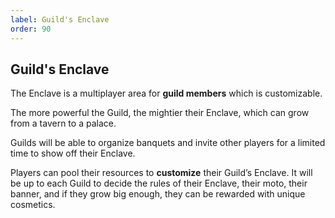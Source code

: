 ```yaml
---
label: Guild's Enclave
order: 90
---
```

## Guild's Enclave

The Enclave is a multiplayer area for **guild members** which is customizable.

The more powerful the Guild, the mightier their Enclave, which can grow from a tavern to a palace. 

Guilds will be able to organize banquets and invite other players for a limited time to show off their Enclave. 

Players can pool their resources to **customize** their Guild’s Enclave. It will be up to each Guild to decide the rules of their Enclave, their moto, their banner, and if they grow big enough, they can be rewarded with unique cosmetics.
 
